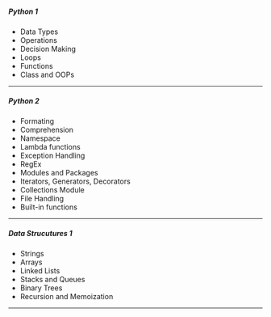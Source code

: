 ##### Python 1
* Data Types
* Operations
* Decision Making
* Loops
* Functions
* Class and OOPs
----
##### Python 2
* Formating
* Comprehension
* Namespace
* Lambda functions
* Exception Handling
* RegEx
* Modules and Packages
* Iterators, Generators, Decorators
* Collections Module
* File Handling
* Built-in functions
--- 
##### Data Strucutures 1
* Strings
* Arrays
* Linked Lists
* Stacks and Queues
* Binary Trees
* Recursion and Memoization
---
